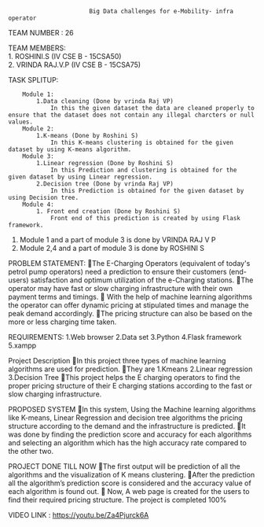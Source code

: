                            Big Data challenges for e-Mobility- infra operator	
TEAM NUMBER : 26

TEAM MEMBERS:                                                                                                                           
                      1. ROSHINI.S (IV CSE B - 15CSA50)                                                                                      
                      2. VRINDA RAJ.V.P (IV CSE B - 15CSA75)

TASK SPLITUP:                                                                                                                          

        Module 1:                                                                                                                       
            1.Data cleaning (Done by vrinda Raj VP)
                In this the given dataset the data are cleaned properly to ensure that the dataset does not contain any illegal charcters or null values.
        Module 2:                                                                                                                       
            1.K-means (Done by Roshini S)
                In this K-means clustering is obtained for the given dataset by using K-means algorithm.
        Module 3:
            1.Linear regression (Done by Roshini S)
                In this Prediction and clustering is obtained for the given dataset by using Linear regression.
            2.Decision tree (Done by vrinda Raj VP)
                In this Prediction is obtained for the given dataset by using Decision tree.
        Module 4:
            1. Front end creation (Done by Roshini S)
                Front end of this prediction is created by using Flask framework.

1. Module 1 and a part of module 3 is done by VRINDA RAJ V P
2. Module 2,4 and a part of module 3 is done  by ROSHINI S
      
PROBLEM STATEMENT:
The E-Charging Operators (equivalent of today's petrol pump operators) need a prediction to ensure their customers (end-users) satisfaction and optimum utilization of the e-Charging stations. 
The operator may have fast or slow charging infrastructure with their own payment terms and timings.
 With the help of machine learning algorithms the operator can offer dynamic pricing at stipulated times and manage the peak demand accordingly.
The pricing structure can also be based on the more or less charging time taken.

REQUIREMENTS:
1.Web browser
2.Data set
3.Python
4.Flask framework
5.xampp

Project Description
In this project three types of machine learning algorithms are used for prediction.
They are 
1.Kmeans 
2.Linear regression
3.Decision Tree
This project helps the E charging operators to find the proper pricing structure of their E charging stations according to the fast or slow charging infrastructure.

PROPOSED SYSTEM
In this system, Using the Machine learning algorithms like K-means, Linear Regression and decision tree algorithms the pricing structure according to the demand and the infrastructure is predicted.
It was done by finding the prediction score and accuracy for each algorithms and selecting an algorithm which has the high accuracy rate compared to the other two.

PROJECT DONE TILL NOW
The first output will be prediction of all the algorithms and the visualization of K means clustering.
After the prediction all the algorithm’s prediction score is considered and the accuracy value of each algorithm is found out.
 Now, A web page is created for the users to find their required pricing structure.
The project is completed 100%

VIDEO LINK : https://youtu.be/Za4Pjurck6A
